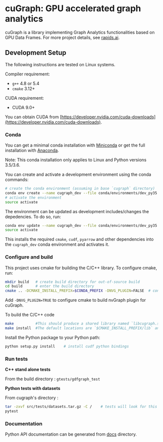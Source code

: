 # cuGraph: GPU accelerated graph analytics

cuGraph is a library implementing Graph Analytics functionalities based on GPU Data Frames. For more project details, see [rapids.ai](https://rapids.ai/).

## Development Setup

The following instructions are tested on Linux systems.

Compiler requirement:

* `g++` 4.8 or 5.4
* `cmake` 3.12+

CUDA requirement:

* CUDA 9.0+

You can obtain CUDA from [https://developer.nvidia.com/cuda-downloads](https://developer.nvidia.com/cuda-downloads).

### Conda

You can get a minimal conda installation with [Miniconda](https://conda.io/miniconda.html) or get the full installation with [Anaconda](https://www.anaconda.com/download).

Note: This conda installation only applies to Linux and Python versions 3.5/3.6.

You can create and activate a development environment using the conda commands:

```bash
# create the conda environment (assuming in base `cugraph` directory)
conda env create --name cugraph_dev --file conda/environments/dev_py35.yml
# activate the environment
source activate 
```

The environment can be updated as development includes/changes the depedencies. To do so, run:

```bash
conda env update --name cugraph_dev --file conda/environments/dev_py35.yml
source activate 
```

This installs the required `cmake`, `cudf`, `pyarrow` and other
dependencies into the `cugraph_dev` conda environment and activates it.
### Configure and build

This project uses cmake for building the C/C++ library. To configure cmake,
run:

```bash
mkdir build   # create build directory for out-of-source build
cd build      # enter the build directory
cmake .. -DCMAKE_INSTALL_PREFIX=$CONDA_PREFIX -DNVG_PLUGIN=FALSE  # configure cmake ... use $CONDA_PREFIX if you're using Anaconda
```

Add `-DNVG_PLUGIN=TRUE` to configure cmake to build nvGraph plugin for cuGraph.

To build the C/C++ code
```bash
make          #This should produce a shared library named `libcugraph.so`
make install  #The default locations are `$CMAKE_INSTALL_PREFIX/lib` and `$CMAKE_INSTALL_PREFIX/include/cugraph` respectively.
```

Install the Python package to your Python path:

```bash
python setup.py install    # install cudf python bindings
```

### Run tests
**C++ stand alone tests** 

From the build directory : `gtests/gdfgraph_test`


**Python tests with datasets** 

From cugraph's directory :
```bash
tar -zxvf src/tests/datasets.tar.gz -C /    # tests will look for this 'datasets' folder in '/'
pytest
```

### Documentation

Python API documentation can be generated from [docs](docs) directory.

